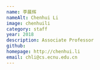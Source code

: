 ```yaml
---
name: 李晨辉
nameAlt: Chenhui Li
image: chenhuili
category: staff
year: 2018
description: Associate Professor
github: 
homepage: http://chenhui.li
email: chli@cs.ecnu.edu.cn
---
```


